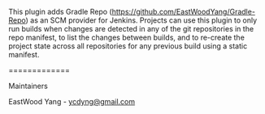 This plugin adds Gradle Repo (https://github.com/EastWoodYang/Gradle-Repo) as an SCM
provider for Jenkins.  Projects can use this plugin to only run builds
when changes are detected in any of the git repositories in the repo
manifest, to list the changes between builds, and to re-create the
project state across all repositories for any previous build using
a static manifest.

=============

Maintainers

EastWood Yang - ycdyng@gmail.com